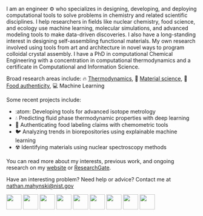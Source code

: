 I am an engineer :gear: who specializes in designing, developing, and deploying computational tools to solve problems in chemistry and related scientific disciplines. I help researchers in fields like nuclear chemistry, food science, and ecology use machine learning, molecular simulations, and advanced modeling tools to make data-driven discoveries. I also have a long-standing interest in designing self-assembling functional materials. My own research involved using tools from art and architecture in novel ways to program colloidal crystal assembly. I have a PhD in computational Chemical Engineering with a concentration in computational thermodynamics and a certificate in Computational and Information Science. 

Broad research areas include: 
:fire: [Thermodynamics](https://nathan-mahynski.github.io/research/using_thermodynamic_extrapolation_to_predict_fluid_properties/), :diamond_shape_with_a_dot_inside: [Material science](https://nathan-mahynski.github.io/research/counting_crystals_in_two_dimensions/), :sushi: [Food authenticity](https://nathan-mahynski.github.io/research/developing_chemometric_fingerprints_for_ecological_systems/), :computer: Machine Learning

Some recent projects include:
* :atom: Developing tools for advanced isotope metrology
* :droplet: Predicting fluid phase thermodynamic properties with deep learning
* :strawberry: Authenticating food labeling claims with chemometric tools 
* :bird: Analyzing trends in biorepositories using explainable machine learning
* :radioactive: Identifying materials using nuclear spectroscopy methods

You can read more about my interests, previous work, and ongoing research on my [website](https://nathan-mahynski.github.io) or [ResearchGate](https://www.researchgate.net/profile/Nathan-Mahynski).

Have an interesting problem? Need help or advice? Contact me at nathan.mahynski@nist.gov

<!--
[![mahynski's github stats](https://github-readme-stats.vercel.app/api?username=mahynski&show_icons=true&theme=tokyonight&hide_border=true)](https://github.com/mahynski)
-->

<img src="https://upload.wikimedia.org/wikipedia/commons/thumb/c/c3/Python-logo-notext.svg/1869px-Python-logo-notext.svg.png" height=40 /> <img src="https://upload.wikimedia.org/wikipedia/commons/thumb/3/38/Jupyter_logo.svg/1200px-Jupyter_logo.svg.png" height=40 />  <img src="http://static.bokeh.org/og/logotype-on-hex.png" height=40 /> <img src="https://upload.wikimedia.org/wikipedia/commons/thumb/0/05/Scikit_learn_logo_small.svg/1200px-Scikit_learn_logo_small.svg.png" height=40 /> <img src="https://upload.wikimedia.org/wikipedia/commons/thumb/a/ae/Keras_logo.svg/1200px-Keras_logo.svg.png" height=40 />  <img src="https://upload.wikimedia.org/wikipedia/commons/thumb/a/ab/TensorFlow_logo.svg/1200px-TensorFlow_logo.svg.png" height=40 /> <img src="https://upload.wikimedia.org/wikipedia/commons/thumb/1/18/ISO_C%2B%2B_Logo.svg/306px-ISO_C%2B%2B_Logo.svg.png" height=40 /> <img src="https://upload.wikimedia.org/wikipedia/commons/thumb/8/82/Gnu-bash-logo.svg/216px-Gnu-bash-logo.svg.png" height=40 /> <img src="https://www.lammps.org/movies/logo.gif" height=40 />  

